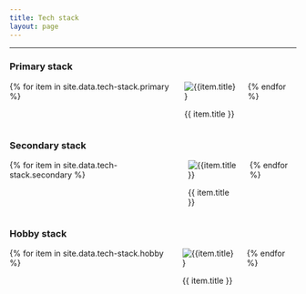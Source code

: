 ```yaml
---
title: Tech stack
layout: page
---
```


---

<h3>
Primary stack
</h3>

<div class="columns is-centered is-multiline is-mobile">
    {% for item in site.data.tech-stack.primary %}
    <div class="is-one-third-widescreen is-one-third-fullhd is-two-third-mobile is-three-quarters-touch"
         id="tech-stack-card">
        <img alt="{{item.title}}" class="tech-stack-image-card image is-marginless row" src="/assets/images/icons/{{ item.icon }}"/>
        <p class="tech-icon-text has-text-weight-medium has-text-grey">{{ item.title }}</p>
    </div>
    {% endfor %}
</div>

<h3>
Secondary stack
</h3>

<div class="columns is-centered is-multiline is-mobile">
    {% for item in site.data.tech-stack.secondary %}
    <div class="is-one-third-widescreen is-one-third-fullhd is-two-third-mobile is-three-quarters-touch"
         id="tech-stack-card">
        <img alt="{{item.title}}" class="tech-stack-image-card image is-marginless row" src="/assets/images/icons/{{ item.icon }}"/>
        <p class="tech-icon-text has-text-weight-medium has-text-grey">{{ item.title }}</p>
    </div>
    {% endfor %}
</div>

<h3>
Hobby stack
</h3>

<div class="columns is-centered is-multiline is-mobile">
    {% for item in site.data.tech-stack.hobby %}
    <div class="is-one-third-widescreen is-one-third-fullhd is-two-third-mobile is-three-quarters-touch"
         id="tech-stack-card">
        <img alt="{{item.title}}" class="tech-stack-image-card image is-marginless row" src="/assets/images/icons/{{ item.icon }}"/>
        <p class="tech-icon-text has-text-weight-medium has-text-grey">{{ item.title }}</p>
    </div>
    {% endfor %}
</div>